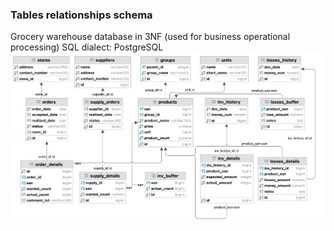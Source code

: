 ### Tables relationships schema
Grocery warehouse database in 3NF (used for business operational processing) 
SQL dialect: PostgreSQL
![Schema Diagram](./schema.png)
